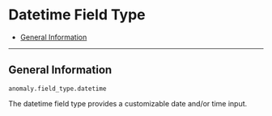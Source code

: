 # Datetime Field Type

- [General Information](#general)

<hr>

<a name="general"></a>
## General Information

`anomaly.field_type.datetime`

The datetime field type provides a customizable date and/or time input.
